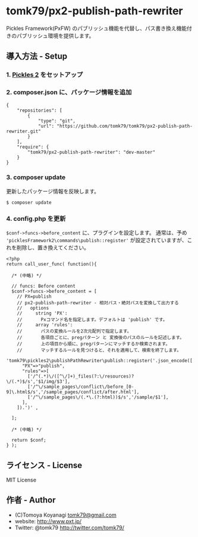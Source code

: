 # tomk79/px2-publish-path-rewriter

Pickles Framework(PxFW) のパブリッシュ機能を代替し、パス書き換え機能付きのパブリッシュ環境を提供します。

## 導入方法 - Setup

### 1. [Pickles 2](http://pickles2.pxt.jp/) をセットアップ

### 2. composer.json に、パッケージ情報を追加

```
{
    "repositories": [
        {
            "type": "git",
            "url": "https://github.com/tomk79/tomk79/px2-publish-path-rewriter.git"
        }
    ],
    "require": {
        "tomk79/px2-publish-path-rewriter": "dev-master"
    }
}
```

### 3. composer update

更新したパッケージ情報を反映します。

```
$ composer update
```

### 4. config.php を更新

`$conf->funcs->before_content` に、プラグインを設定します。
通常は、予め `'picklesFramework2\commands\publish::register'` が設定されていますが、これを削除し、置き換えてください。

```
<?php
return call_user_func( function(){

  /* (中略) */

  // funcs: Before content
  $conf->funcs->before_content = [
    // PX=publish
    // px2-publish-path-rewriter - 相対パス・絶対パスを変換して出力する
    //   options
    //     string 'PX':
    //       Pxコマンド名を指定します。デフォルトは 'publish' です。
    //     array 'rules':
    //       パスの変換ルールを2次元配列で指定します。
    //       各項目ごとに、pregパターン と 変換後のパスのルールを記述します。
    //       上の項目から順に、pregパターンにマッチするか検索されます。
    //       マッチするルールを見つけると、それを適用して、検索を終了します。
    'tomk79\pickles2\publishPathRewriter\publish::register('.json_encode([
      "PX"=>"publish",
      "rules"=>[
        ['/^(.*)\/([^\/]+)_files(?:\/resources)?\/(.*)$/s','$1/img/$3'],
        ['/^\/sample_pages\/conflict\/before_[0-9]\.html$/s','/sample_pages/conflict/after.html'],
        ['/^\/sample_pages\/(.*\.(?:html))$/s','/sample/$1'],
      ],
    ]).')' ,

  ];

  /* (中略) */

  return $conf;
} );
```


## ライセンス - License

MIT License


## 作者 - Author

- (C)Tomoya Koyanagi <tomk79@gmail.com>
- website: <http://www.pxt.jp/>
- Twitter: @tomk79 <http://twitter.com/tomk79/>
